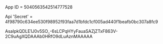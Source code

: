 App ID = 5040563542514777528 

Api 'Secret' = 4f98790c634ee530f98952f93faa7d1bfdc1cf005ad440f1beafb0bc307a8fc9


AsaIpkQDLE1J0v5SO_-6sLCPqHYyFauaSAZjZTxF863V-2C9uAgXQDAAAb0HRfO9dLuAznMAAAAA
